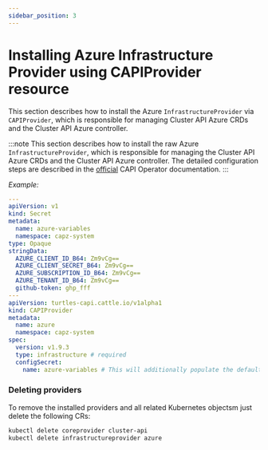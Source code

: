 ```yaml
---
sidebar_position: 3
---
```


# Installing Azure Infrastructure Provider using CAPIProvider resource

This section describes how to install the Azure `InfrastructureProvider` via `CAPIProvider`, which is responsible for managing Cluster API Azure CRDs and the Cluster API Azure controller.

:::note
This section describes how to install the raw Azure `InfrastructureProvider`, which is responsible for managing the Cluster API Azure CRDs and the Cluster API Azure controller. The detailed configuration steps are described in the [official](https://cluster-api-operator.sigs.k8s.io/03_topics/03_basic-cluster-api-provider-installation/02_installing-capz#installing-azure-infrastructure-provider) CAPI Operator documentation.
:::

*Example:*

```yaml
---
apiVersion: v1
kind: Secret
metadata:
  name: azure-variables
  namespace: capz-system
type: Opaque
stringData:
  AZURE_CLIENT_ID_B64: Zm9vCg==
  AZURE_CLIENT_SECRET_B64: Zm9vCg==
  AZURE_SUBSCRIPTION_ID_B64: Zm9vCg==
  AZURE_TENANT_ID_B64: Zm9vCg==
  github-token: ghp_fff
---
apiVersion: turtles-capi.cattle.io/v1alpha1
kind: CAPIProvider
metadata:
  name: azure
  namespace: capz-system
spec:
  version: v1.9.3
  type: infrastructure # required
  configSecret:
    name: azure-variables # This will additionally populate the default set of feature gates for the provider inside the secret
```

### Deleting providers

To remove the installed providers and all related Kubernetes objectsm just delete the following CRs:

```bash
kubectl delete coreprovider cluster-api
kubectl delete infrastructureprovider azure
```

